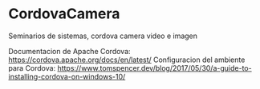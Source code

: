 # CordovaCamera
Seminarios de sistemas, cordova camera video e imagen

Documentacion de Apache Cordova: https://cordova.apache.org/docs/en/latest/ 
Configuracion del ambiente para Cordova: https://www.tomspencer.dev/blog/2017/05/30/a-guide-to-installing-cordova-on-windows-10/ 

